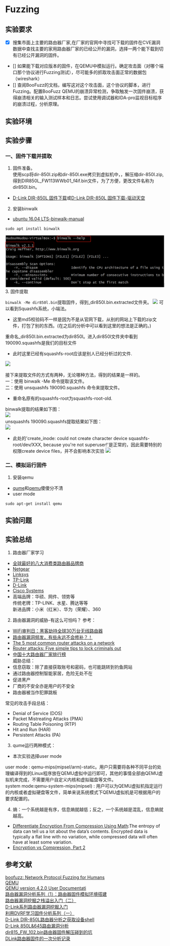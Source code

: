 # Fuzzing

## 实验要求
- [x] 搜集市面上主要的路由器厂家,在厂家的官网中寻找可下载的固件在CVE漏洞数据中查找主要的家用路由器厂家的已经公开的漏洞，选择一两个能下载到切有已经公开漏洞的固件。
- [] 如果能下载对应版本的固件，在QEMU中模拟运行。确定攻击面（对哪个端口那个协议进行Fuzzing测试），尽可能多的抓取攻击面正常的数据包（wireshark）
- [] 查阅BooFuzz的文档，编写这对这个攻击面，这个协议的脚本，进行Fuzzing。配置BooFuzz QEMU的崩溃异常检测，争取触发一次固件崩溃，获得崩溃相关的输入测试样本和日志。尝试使用调试器和IDA-pro监视目标程序的崩溃过程，分析原理。
## 实验环境
## 实验步骤
### 一、固件下载并提取
1. 固件准备。  
使用scp将dir-850l.zip和dir-850l.exe拷贝到虚拟机中，，解压缩dir-850l.zip,得到DIR850L_FW113WWb01_f4if.bin文件，为了方便，更改文件名称为dir850l.bin。  
* [D-Link DIR-850L 固件下载](http://driver.zol.com.cn/detail/47/463483.shtml#download-box)或[D-Link DIR-850L 固件下载-驱动天空](https://www.drvsky.com/dlink/DIR-850L.htm#download)
2. 安装binwalk  
* [ubuntu 16.04 LTS-binwalk-manual](http://manpages.ubuntu.com/manpages/xenial/en/man1/binwalk.1.html)
```
sudo apt install binwalk
```
![](images/binwalk-ok.png)  
3. 固件提取  

```binwalk -Me dir850l.bin```提取固件，得到_dir850l.bin.extracted文件夹。
![](images/ex-1.png)
可以看到Squashfs系统，小端法。
* 这里md5校验码不一样是因为不是从官网下载，从别的网站上下载的zip文件，打包了别的东西。(在之后的分析中可以看到这里的想法是正确的。)  

重命名_dir850l.bin.extracted为dir850l。进入dir850l文件夹中看到190090.squashfs是我们的目标文件
* 此时这里已经有squashfs-root应该是别人已经分析过的文件.

![](images/ex-2.png)

接下来提取文件的方式有两种，无论哪种方法，得到的结果是一样的。  
一：使用 binwalk -Me 命令提取该文件。  
二：使用 unsquashfs 190090.squashfs 命令来提取文件。  
* 重命名原有的squashfs-root为squashfs-root-old.  

binwalk提取的结果如下图：   
![](images/ex-3.png)  
unsquashfs 190090.squashfs提取结果如下图：  
![](images/ex-4.png)
* 此处的'create_inode: could not create character device squashfs-root/dev/XXX, because you're not superuser!'是正常的，因此需要特别的权限create device files，并不会影响本次实验
![](images/ex-5.png)
### 二、模拟运行固件
1. 安装qemu
* [qume](https://qume.io/)和[qemu](https://www.qemu.org/)傻傻分不清
* user mode
```
sudo apt-get install qemu 
```
## 实验问题
## 实验总结
1. 路由器厂家学习
* [全球最好的八大消费类路由器品牌商](https://tnext.org/3773.html)
* [Netgear](https://en.wikipedia.org/wiki/Netgear)
* [Linksys](https://en.wikipedia.org/wiki/Linksys)
* [TP-Link](https://en.wikipedia.org/wiki/TP-Link)
* [D-Link](https://en.wikipedia.org/wiki/D-Link)
* [Cisco Systems](https://en.wikipedia.org/wiki/Cisco_Systems)
* 高端品牌：华硕、网件、领势等  
传统老牌：TP-LINK、水星、腾达等等    
新进品牌：小米（红米）、华为（荣耀）、360   
2. 路由器漏洞的威胁-有这么可怕吗？
参考：  
* [WiFi审判日：黑客劫持全球30万台无线路由器](https://www.aqniu.com/threat-alert/1998.html)  
* [路由器漏洞频发，有些永远不会修补？！](https://www.mottoin.com/detail/2596.html)
* [The 5 most common router attacks on a network](https://www.intelligentcio.com/eu/2017/10/16/the-5-most-common-router-attacks-on-a-network/)
* [Router attacks: Five simple tips to lock criminals out](https://www.welivesecurity.com/2014/05/23/router-attacks-five-simple-tips-lock-criminals/)
* [中国十大路由器厂家排行榜](https://www.douban.com/note/548077904/)  
威胁总结：  
* 信息窃取：除了直接获取账号和密码，也可能跳转到钓鱼网站
* 通过路由器控制智能家居，危险无处不在
* 促进黑产
* 厂商的不安全亦是用户的不安全
* 路由器被当作犯罪跳板

常见的攻击手段总结：  
* Denial of Service (DOS)
* Packet Mistreating Attacks (PMA)
* Routing Table Poisoning (RTP)
* Hit and Run (HAR)
* Persistent Attacks (PA)
3. qume运行两种模式：   
* 本次实验选择user mode  

user mode : qemu-mips(mipsel/arm)-static。用户只需要将各种不同平台的处理编译得到的Linux程序放在QEMU虚拟中运行即可，其他的事情全部由QEMU虚拟机来完成，不需要用户自定义内核和虚拟磁盘等文件。    
system mode:qemu-system-mips(mipsel) : 用户可以为QEMU虚拟机指定运行的内核或者虚拟硬盘等文件，简单来说系统模式下QEMU虚拟机是可根据用户的要求配置的。  

4. 熵：一个系统越是有序，信息熵就越低；反之，一个系统越是混乱，信息熵就越高。  
* [Differentiate Encryption From Compression Using Math](http://www.devttys0.com/2013/06/differentiate-encryption-from-compression-using-math/):The entropy of data can tell us a lot about the data’s contents. Encrypted data is typically a flat line with no variation, while compressed data will often have at least some variation.  
* [Encryption vs Compression, Part 2](http://www.devttys0.com/2013/06/encryption-vs-compression-part-2/)    
## 参考文献
[boofuzz: Network Protocol Fuzzing for Humans](https://boofuzz.readthedocs.io/en/stable/)  
[QEMU](https://www.qemu.org/)  
[QEMU version 4.2.0 User Documentati](https://qemu.weilnetz.de/doc/qemu-doc.html)  
[路由器漏洞分析系列（1）：路由器固件模拟环境搭建](https://xz.aliyun.com/t/5697)  
[路由器漏洞挖掘之栈溢出入门（二）](https://juejin.im/entry/5c79430df265da2db5424f94)  
[D-Link系列路由器漏洞挖掘入门](https://paper.seebug.org/429/)  
[利用DVRF学习固件分析系列（一）](https://www.anquanke.com/post/id/84580)  
[D-Link DIR-850L路由器分析之获取设备shell](https://cq674350529.github.io/2019/03/18/D-Link-DIR-850L%E8%B7%AF%E7%94%B1%E5%99%A8%E5%88%86%E6%9E%90%E4%B9%8B%E8%8E%B7%E5%8F%96%E8%AE%BE%E5%A4%87shell/)  
[D-Link 850L&645路由漏洞分析](https://xz.aliyun.com/t/2941)    
[dir815_FW_102.bin路由器固件解压碰到的坑](https://www.jianshu.com/p/29c99274ff85)  
[DLink路由器固件的一次分析记录](https://bbs.pediy.com/thread-209773.htm)